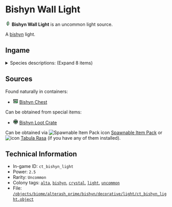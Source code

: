 # Bishyn Wall Light

<img src="https://raw.githubusercontent.com/Ceterai/Enternia/main/objects/biome/alterash_prime/bishyn/decorative/light/icon.png" alt="Bishyn Wall Light icon" loading="lazy" height="16px" width="auto" /> **Bishyn Wall Light** is an uncommon light source.

A [bishyn](https://ceterai.github.io/MyEnternia/Wiki/Tags/Bishyn) light.

## Ingame

<details markdown="1"><summary>Species descriptions: (Expand 8 items)</summary>

- Alta: An office wall light made out of bishyn crystals. Makes the light cold yet comfortably bright.
- Apex: A green crystal light for a wall.
- Avian: A cute wall light.
- Floran: A cryssstal torch!!
- Glitch: Cheered up. It's a torch, but you don't need a fire to lit it up.
- Human: This light will come in handy.
- Hylotl: It looks like a torch, but more convinient.
- Novakid: Lights up! Lights out!

</details>

## Sources

Found naturally in containers:

- <img src="https://raw.githubusercontent.com/Ceterai/Enternia/main/objects/biome/alterash_prime/bishyn/decorative/chest/icon.png" alt="Bishyn Chest icon" loading="lazy" height="16px" width="auto" /> [Bishyn Chest](https://ceterai.github.io/MyEnternia/Wiki/BishynChest)

Can be obtained from special items:

- <img src="https://raw.githubusercontent.com/Ceterai/Enternia/main/items/active/alta/loot/biome/ct_bishyn_loot.png" alt="Bishyn Loot Crate icon" loading="lazy" height="16px" width="auto" /> [Bishyn Loot Crate](https://ceterai.github.io/MyEnternia/Wiki/BishynLootCrate)

Can be obtained via <img src="https://raw.githubusercontent.com/Silverfeelin/Starbound-SpawnableItemPack/master/interface/sip/iconSmall.png" alt="Spawnable Item Pack icon" width="18" height="14"/> [Spawnable Item Pack](https://steamcommunity.com/sharedfiles/filedetails/?id=733665104) or <img src="https://steamuserimages-a.akamaihd.net/ugc/263843960696222713/3EC9A7C005541F7D577EBCB8C5736B4EFC9973D6/" alt="icon" width="8" height="12"/> [Tabula Rasa](https://community.playstarbound.com/resources/the-tabula-rasa.3222/) (if you have any of them installed).

## Technical Information

- In-game ID: `ct_bishyn_light`
- Power: `2.5`
- Rarity: `Uncommon`
- Colony tags: [`alta`](https://ceterai.github.io/MyEnternia/Wiki/Tags/Alta), [`bishyn`](https://ceterai.github.io/MyEnternia/Wiki/Tags/Bishyn), [`crystal`](https://ceterai.github.io/MyEnternia/Wiki/Tags/Crystal), [`light`](https://ceterai.github.io/MyEnternia/Wiki/Tags/Light), [`uncommon`](https://ceterai.github.io/MyEnternia/Wiki/Tags/Uncommon)
- File: [`/objects/biome/alterash_prime/bishyn/decorative/light/ct_bishyn_light.object`](https://github.com/Ceterai/Enternia/blob/main/objects/biome/alterash_prime/bishyn/decorative/light/ct_bishyn_light.object)
